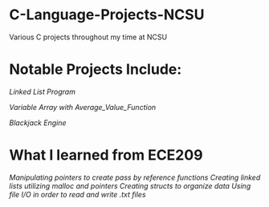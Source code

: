 # C-Language-Projects-NCSU
Various C projects throughout my time at NCSU 

# Notable Projects Include:
*Linked List Program*

*Variable Array with Average_Value_Function*

*Blackjack Engine*

# What I learned from ECE209
*Manipulating pointers to create pass by reference functions*
*Creating linked lists utilizing malloc and pointers*
*Creating structs to organize data*
*Using file I/O in order to read and write .txt files*
